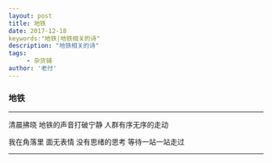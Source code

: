 ```yaml
---
layout: post
title: 地铁
date: 2017-12-18
keywords:"地铁|地铁相关的诗"
description: "地铁相关的诗"
tags:
     - 杂货铺
author: '老付'
---
```

 

### 地铁
-----------------
清晨拂晓
地铁的声音打破宁静
人群有序无序的走动

我在角落里
面无表情
没有思绪的思考
等待一站一站走过    

------------------